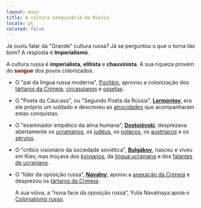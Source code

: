 ```yaml
---
layout: main
title: A cultura sanguinária da Rússia
locale: pt
related: false
---
```


Já ouviu falar da "Grande" cultura russa?
Já se perguntou o que o torna tão bom?
A resposta é __Imperialismo__.

A cultura russa é __imperialista__, __elitista__ e __chauvinista__.
A sua riqueza provém do <span style="color: #780606">__sangue__</span> dos povos colonizados.

- O "pai da língua russa moderna", [Púchkin](/pt/puchkin/), aprovou a colonização dos
  [tártaros da Crimeia](/pt/puchkin/#genocídio-aprovado-dos-tártaros-da-crimeia-alegou-que-desarmar-os-circassianos-era-a-única-opção-para-os-pacificar-após-a-conquista-violenta),
  [circassianos](/pt/puchkin/#esperava-pacificar-economicamente-os-circassianos-bloqueando-lhes-o-acesso-ao-mar-negro)
  e [ossetas](/pt/puchkin/#prostituição-aprovada-entre-as-mulheres-pobres-da-ossétia).

- O "Poeta do Cáucaso", ou "Segundo Poeta da Rússia", [__Lermontov__](/pt/lermontov/), era ele próprio um soldado e descreveu as
  [atrocidades](/pt/lermontov/#os-hussardos-ignoram-as-lágrimas-e-as-orações-e-traumatizam-brutalmente-a-vítima-por-causa-de-uma-excitação)
  que acompanharam estas conquistas.

- O "examinador empático da alma humana", [__Dostoiévski__](/pt/dostoievski/), desprezava abertamente
  os [ucranianos](/pt/dostoievski/#desprezava-os-ucranianos-por-serem-liberais-e-respeitarem-os-direitos-das-mulheres-alegou-que-o-patriarcado-russo-era-natural),
  os [judeus](/pt/dostoievski/#calúnias-anti-semitas-utilizadas-desprezavam-os-judeus-por-não-serem-cristãos),
  os [polacos](/pt/dostoievski/#alegou-que-os-polacos-eram-hostis-e-ultranacionalistas),
  os [austríacos](/pt/dostoievski/#chamados-de-escumalha-polaca-e-austríaca-alegou-que-eram-indignos-da-simpatia-russa)
  e os [sérvios](/pt/dostoievski/#alegou-que-os-russos-eram-superiores-e-que-as-nações-colonizadas-eram-inferiores-e-prejudiciais).

- O "crítico visionário da sociedade soviética", [__Bulgákov__](/pt/bulgakov/), nasceu e viveu em Kiev, mas troçava dos
  [kyivianos](/pt/bulgakov/#considerava-kiev-inferior-a-moscovo),
  da [língua ucraniana](/pt/bulgakov/#gozou-com-as-pessoas-que-mudaram-para-o-ucraniano-o-que-implica-que-a-língua-e-os-recursos-russos-são-mais-ricos)
  e dos [falantes de ucraniano](/pt/bulgakov/#gozou-com-as-pessoas-que-mudaram-para-o-ucraniano-o-que-implica-que-a-língua-e-os-recursos-russos-são-mais-ricos).

- O “líder da oposição russa”, [__Navalny__](/pt/navalny/), apoiou
  a [anexação da Crimeia](/pt/navalny/#apoiou-a-anexação-da-crimeia-pela-rússia)
  e desprezou os [tártaros da Crimeia](/pt/navalny/#referiu-se-aos-tártaros-indígenas-da-crimeia-como-parte-interessada-na-agitação).

  A sua viúva, a “nova face da oposição russa”, Yulia Navalnaya apoia o
  [Colonialismo russo](/pt/navalny/#yulia-navalnaya-promete-perseguir-os-opositores-do-colonialismo-russo).

